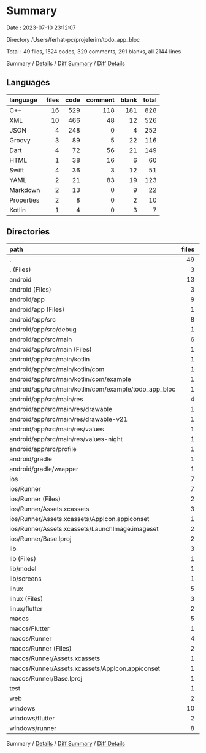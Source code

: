 # Summary

Date : 2023-07-10 23:12:07

Directory /Users/ferhat-pc/projelerim/todo_app_bloc

Total : 49 files,  1524 codes, 329 comments, 291 blanks, all 2144 lines

Summary / [Details](details.md) / [Diff Summary](diff.md) / [Diff Details](diff-details.md)

## Languages
| language | files | code | comment | blank | total |
| :--- | ---: | ---: | ---: | ---: | ---: |
| C++ | 16 | 529 | 118 | 181 | 828 |
| XML | 10 | 466 | 48 | 12 | 526 |
| JSON | 4 | 248 | 0 | 4 | 252 |
| Groovy | 3 | 89 | 5 | 22 | 116 |
| Dart | 4 | 72 | 56 | 21 | 149 |
| HTML | 1 | 38 | 16 | 6 | 60 |
| Swift | 4 | 36 | 3 | 12 | 51 |
| YAML | 2 | 21 | 83 | 19 | 123 |
| Markdown | 2 | 13 | 0 | 9 | 22 |
| Properties | 2 | 8 | 0 | 2 | 10 |
| Kotlin | 1 | 4 | 0 | 3 | 7 |

## Directories
| path | files | code | comment | blank | total |
| :--- | ---: | ---: | ---: | ---: | ---: |
| . | 49 | 1,524 | 329 | 291 | 2,144 |
| . (Files) | 3 | 31 | 83 | 26 | 140 |
| android | 13 | 163 | 51 | 36 | 250 |
| android (Files) | 3 | 38 | 0 | 10 | 48 |
| android/app | 9 | 120 | 51 | 25 | 196 |
| android/app (Files) | 1 | 54 | 5 | 13 | 72 |
| android/app/src | 8 | 66 | 46 | 12 | 124 |
| android/app/src/debug | 1 | 4 | 4 | 1 | 9 |
| android/app/src/main | 6 | 58 | 38 | 10 | 106 |
| android/app/src/main (Files) | 1 | 28 | 6 | 1 | 35 |
| android/app/src/main/kotlin | 1 | 4 | 0 | 3 | 7 |
| android/app/src/main/kotlin/com | 1 | 4 | 0 | 3 | 7 |
| android/app/src/main/kotlin/com/example | 1 | 4 | 0 | 3 | 7 |
| android/app/src/main/kotlin/com/example/todo_app_bloc | 1 | 4 | 0 | 3 | 7 |
| android/app/src/main/res | 4 | 26 | 32 | 6 | 64 |
| android/app/src/main/res/drawable | 1 | 4 | 7 | 2 | 13 |
| android/app/src/main/res/drawable-v21 | 1 | 4 | 7 | 2 | 13 |
| android/app/src/main/res/values | 1 | 9 | 9 | 1 | 19 |
| android/app/src/main/res/values-night | 1 | 9 | 9 | 1 | 19 |
| android/app/src/profile | 1 | 4 | 4 | 1 | 9 |
| android/gradle | 1 | 5 | 0 | 1 | 6 |
| android/gradle/wrapper | 1 | 5 | 0 | 1 | 6 |
| ios | 7 | 222 | 2 | 9 | 233 |
| ios/Runner | 7 | 222 | 2 | 9 | 233 |
| ios/Runner (Files) | 2 | 13 | 0 | 3 | 16 |
| ios/Runner/Assets.xcassets | 3 | 148 | 0 | 4 | 152 |
| ios/Runner/Assets.xcassets/AppIcon.appiconset | 1 | 122 | 0 | 1 | 123 |
| ios/Runner/Assets.xcassets/LaunchImage.imageset | 2 | 26 | 0 | 3 | 29 |
| ios/Runner/Base.lproj | 2 | 61 | 2 | 2 | 65 |
| lib | 3 | 58 | 46 | 14 | 118 |
| lib (Files) | 1 | 58 | 46 | 12 | 116 |
| lib/model | 1 | 0 | 0 | 1 | 1 |
| lib/screens | 1 | 0 | 0 | 1 | 1 |
| linux | 5 | 94 | 27 | 38 | 159 |
| linux (Files) | 3 | 86 | 18 | 27 | 131 |
| linux/flutter | 2 | 8 | 9 | 11 | 28 |
| macos | 5 | 435 | 3 | 12 | 450 |
| macos/Flutter | 1 | 4 | 3 | 4 | 11 |
| macos/Runner | 4 | 431 | 0 | 8 | 439 |
| macos/Runner (Files) | 2 | 20 | 0 | 6 | 26 |
| macos/Runner/Assets.xcassets | 1 | 68 | 0 | 1 | 69 |
| macos/Runner/Assets.xcassets/AppIcon.appiconset | 1 | 68 | 0 | 1 | 69 |
| macos/Runner/Base.lproj | 1 | 343 | 0 | 1 | 344 |
| test | 1 | 14 | 10 | 7 | 31 |
| web | 2 | 73 | 16 | 7 | 96 |
| windows | 10 | 434 | 91 | 142 | 667 |
| windows/flutter | 2 | 8 | 9 | 11 | 28 |
| windows/runner | 8 | 426 | 82 | 131 | 639 |

Summary / [Details](details.md) / [Diff Summary](diff.md) / [Diff Details](diff-details.md)